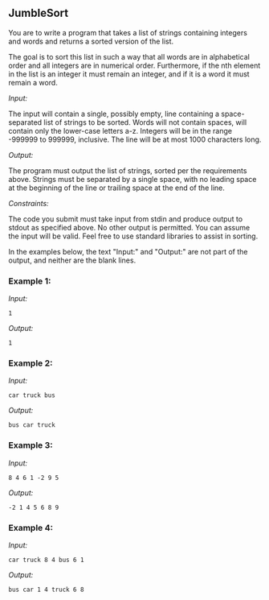 ## JumbleSort
You are to write a program that takes a list of strings containing
integers and words and returns a sorted version of the list.
 
The goal is to sort this list in such a way that all words are in
alphabetical order and all integers are in numerical order.
Furthermore, if the nth element in the list is an integer it must
remain an integer, and if it is a word it must remain a word.
 
*Input:*
 
The input will contain a single, possibly empty, line containing a
space-separated list of strings to be sorted. Words will not contain
spaces, will contain only the lower-case letters a-z. Integers will be
in the range -999999 to 999999, inclusive. The line will be at most 1000
characters long.
 
*Output:*
 
The program must output the list of strings, sorted per the requirements
above. Strings must be separated by a single space, with no leading
space at the beginning of the line or trailing space at the end of the
line.
 
 
*Constraints:*
 
The code you submit must take input from stdin and produce output to
stdout as specified above. No other output is permitted. You can
assume the input will be valid. Feel free to use standard libraries to
assist in sorting.
 
In the examples below, the text "Input:" and "Output:" are not part
of the output, and neither are the blank lines.
 
 
### Example 1:

*Input:*

`1`
 
*Output:*

`1`
 
 
### Example 2:

*Input:*

`car truck bus`
 
*Output:*

`bus car truck`
 
### Example 3:

*Input:*

`8 4 6 1 -2 9 5`
 
*Output:*
 
`-2 1 4 5 6 8 9`
 
 
### Example 4:

*Input:*
 
`car truck 8 4 bus 6 1`
 
*Output:*
 
`bus car 1 4 truck 6 8`
